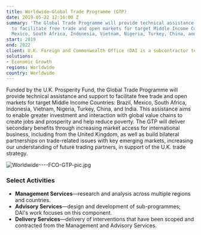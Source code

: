 ```yaml
---
title: Worldwide—Global Trade Programme (GTP)
date: 2019-05-22 12:16:00 Z
summary: 'The Global Trade Programme will provide technical assistance and support
  to facilitate free trade and open markets for target Middle Income Countries: Brazil,
  Mexico, South Africa, Indonesia, Vietnam, Nigeria, Turkey, China, and India.'
start: 2019
end: 2022
client: U.K. Foreign and Commonwealth Office (DAI is a subcontractor to EY)
solutions:
- Economic Growth
regions: Worldwide
country: Worldwide
---
```


Funded by the U.K. Prosperity Fund, the Global Trade Programme will provide technical assistance and support to facilitate free trade and open markets for target Middle Income Countries: Brazil, Mexico, South Africa, Indonesia, Vietnam, Nigeria, Turkey, China, and India. This assistance aims to enable greater investment and interaction with global value chains to create jobs and prosperity and help reduce poverty. The GTP will deliver secondary benefits through increasing market access for international business, including from the United Kingdom, as well as build bilateral partnerships on trade-related issues with key emerging markets, increasing our understanding of future trading partners, in support of the U.K. trade strategy.

![Worldwide----FCO-GTP-pic.jpg](/uploads/Worldwide----FCO-GTP-pic.jpg)

### Select Activities

* **Management Services**—research and analysis across multiple regions and countries.
* **Advisory Services**—design and development of sub-programmes; DAI's work focuses on this component.
* **Delivery Services**—delivery of interventions that have been scoped and contracted from the Management and Advisory Services.